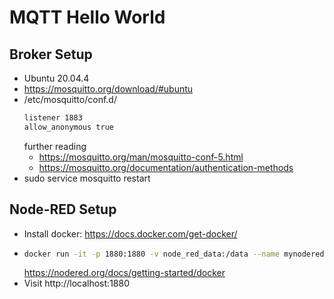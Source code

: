 # MQTT Hello World
## Broker Setup
- Ubuntu 20.04.4
- https://mosquitto.org/download/#ubuntu
- /etc/mosquitto/conf.d/
    ```bash
    listener 1883
    allow_anonymous true
    ```
  further reading
  - https://mosquitto.org/man/mosquitto-conf-5.html
  - https://mosquitto.org/documentation/authentication-methods
- sudo service mosquitto restart

## Node-RED Setup
- Install docker: https://docs.docker.com/get-docker/
- ```bash
  docker run -it -p 1880:1880 -v node_red_data:/data --name mynodered nodered/node-red
  ```
  https://nodered.org/docs/getting-started/docker
- Visit http://localhost:1880
